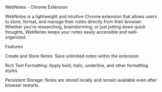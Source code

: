 WebNotes - Chrome Extension

WebNotes is a lightweight and intuitive Chrome extension that allows users to store, format, and manage their notes directly from their browser. Whether you're researching, brainstorming, or just jotting down quick thoughts, WebNotes keeps your notes easily accessible and well-organized.

Features

Create and Store Notes: Save unlimited notes within the extension.

Rich Text Formatting: Apply bold, italic, underline, and other formatting styles.

Persistent Storage: Notes are stored locally and remain available even after browser restarts.
